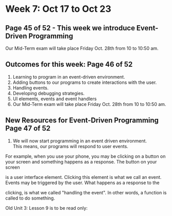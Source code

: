 # Week 7: Oct 17 to Oct 23  
## Page 45 of 52  - This week we introduce Event-Driven Programming

Our Mid-Term exam will take place Friday Oct. 28th from 10 to 10:50 am.

## Outcomes for this week: Page 46 of 52  


1.  Learning to program in an event-driven environment.
2.  Adding buttons to our programs to create interactions with the user.
3.  Handling events.
4.  Developing debugging strategies.
5.  UI elements, events and event handlers
6.  Our Mid-Term exam will take place Friday Oct. 28th from 10 to 10:50 am.

## New Resources for Event-Driven Programming  Page 47 of 52  


1. We will now start programming in an event driven environment.  
This means, our programs will respond to user events.

For example, when you use your phone, you may be clicking on a button on your screen and something happens as a response.  The button on your screen

is a user interface element.  Clicking this element is what we call an event.  Events may be triggered by the user.  What happens as a response to the 

clicking, is what we called "handling the event".  In other words, a function is called to do something.

Old Unit 3: Lesson 9 is to be read only:
